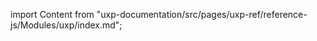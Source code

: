 
import Content from "uxp-documentation/src/pages/uxp-ref/reference-js/Modules/uxp/index.md";

<Content query="product=photoshop"/>
